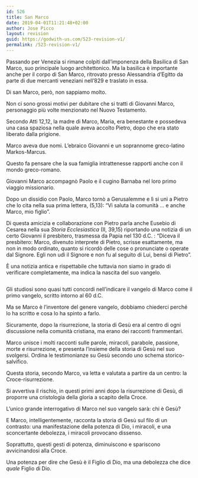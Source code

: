 ```yaml
---
id: 526
title: San Marco
date: 2019-04-01T11:21:48+02:00
author: Jose Picco
layout: revision
guid: https://godwith-us.com/523-revision-v1/
permalink: /523-revision-v1/
---
```

Passando per Venezia si rimane colpiti dall’imponenza della Basilica di San Marco, suo principale luogo architettonico. Ma la basilica è importante anche per il corpo di San Marco, ritrovato presso Alessandria d’Egitto da parte di due mercanti veneziani nell’829 e traslato in essa.

Di san Marco, però, non sappiamo molto. 

Non ci sono grossi motivi per dubitare che si tratti di Giovanni Marco, personaggio più volte menzionato nel Nuovo Testamento.

Secondo Atti 12,12, la madre di Marco, Maria, era benestante e possedeva una casa spaziosa nella quale aveva accolto Pietro, dopo che era stato liberato dalla prigione.

Marco aveva due nomi. L’ebraico Giovanni e un soprannome greco-latino Markos-Marcus. 

Questo fa pensare che la sua famiglia intrattenesse rapporti anche con il mondo greco-romano.

Giovanni Marco accompagnò Paolo e il cugino Barnaba nel loro primo viaggio missionario.

Dopo un dissidio con Paolo, Marco tornò a Gerusalemme e lì si unì a Pietro che lo cita nella sua prima lettera, (5,13): “Vi saluta la comunità … e anche Marco, mio figlio”.

Di questa amicizia e collaborazione con Pietro parla anche Eusebio di Cesarea nella sua _Storia Ecclesiastica_ (II, 39,15) riportando una notizia di un certo Giovanni il presbitero, trasmessa da Papia nel 130 d.C. : “Diceva il presbitero: Marco, divenuto interprete di Pietro, scrisse esattamente, ma non in modo ordinato, quanto si ricordò delle cose o pronunciate o operate dal Signore. Egli non udì il Signore e non fu al seguito di Lui, bensì di Pietro”.

È una notizia antica e rispettabile che tuttavia non siamo in grado di verificare completamente, ma indica la nascita del suo vangelo.<figure class="wp-block-image">

<img src="https://godwith-us.com/wp-content/uploads/2019/04/San-Marco-Santo.jpg" alt="" class="wp-image-524" srcset="https://incercadidio.com/wp-content/uploads/2019/04/San-Marco-Santo.jpg 624w, https://incercadidio.com/wp-content/uploads/2019/04/San-Marco-Santo-300x178.jpg 300w" sizes="(max-width: 624px) 100vw, 624px" /> </figure> 

Gli studiosi sono quasi tutti concordi nell’indicare il vangelo di Marco come il primo vangelo, scritto intorno al 60 d.C.

Ma se Marco è l’inventore del genere vangelo, dobbiamo chiederci perché lo ha scritto e cosa lo ha spinto a farlo.

Sicuramente, dopo la risurrezione, la storia di Gesù era al centro di ogni discussione nella comunità cristiana, ma erano dei racconti frammentari.

Marco unisce i molti racconti sulle parole, miracoli, parabole, passione, morte e risurrezione, e presenta l’insieme della storia di Gesù nel suo svolgersi. Ordina le testimonianze su Gesù secondo uno schema storico-salvifico.

Questa storia, secondo Marco, va letta e valutata a partire da un centro: la Croce-risurrezione.

Si avvertiva il rischio, in questi primi anni dopo la risurrezione di Gesù, di proporre una cristologia della gloria a scapito della Croce.

L’unico grande interrogativo di Marco nel suo vangelo sarà: chi è Gesù?

E Marco, intelligentemente, racconta la storia di Gesù sul filo di un contrasto: una manifestazione della potenza di Dio, i miracoli, e una sconcertante debolezza, i miracoli provocano dissenso. 

Soprattutto, questi gesti di potenza, diminuiscono e spariscono avvicinandosi alla Croce.

Una potenza per dire che Gesù è il Figlio di Dio, ma una debolezza che dice _quale_ Figlio di Dio.